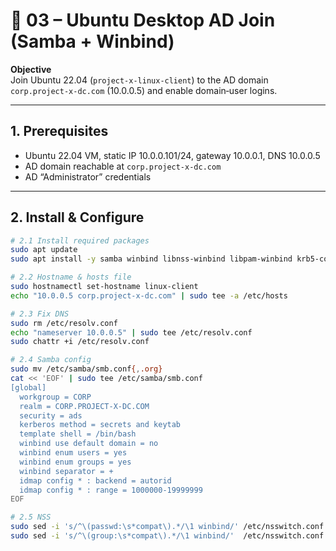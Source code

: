 # 🐧 03 – Ubuntu Desktop AD Join (Samba + Winbind)

**Objective**  
Join Ubuntu 22.04 (`project-x-linux-client`) to the AD domain `corp.project-x-dc.com` (10.0.0.5) and enable domain‑user logins.

---

## 1. Prerequisites
- Ubuntu 22.04 VM, static IP 10.0.0.101/24, gateway 10.0.0.1, DNS 10.0.0.5  
- AD domain reachable at `corp.project-x-dc.com`  
- AD “Administrator” credentials  

---

## 2. Install & Configure

```bash
# 2.1 Install required packages
sudo apt update
sudo apt install -y samba winbind libnss-winbind libpam-winbind krb5-config krb5-user

# 2.2 Hostname & hosts file
sudo hostnamectl set-hostname linux-client
echo "10.0.0.5 corp.project-x-dc.com" | sudo tee -a /etc/hosts

# 2.3 Fix DNS
sudo rm /etc/resolv.conf
echo "nameserver 10.0.0.5" | sudo tee /etc/resolv.conf
sudo chattr +i /etc/resolv.conf

# 2.4 Samba config
sudo mv /etc/samba/smb.conf{,.org}
cat << 'EOF' | sudo tee /etc/samba/smb.conf
[global]
  workgroup = CORP
  realm = CORP.PROJECT-X-DC.COM
  security = ads
  kerberos method = secrets and keytab
  template shell = /bin/bash
  winbind use default domain = no
  winbind enum users = yes
  winbind enum groups = yes
  winbind separator = +
  idmap config * : backend = autorid
  idmap config * : range = 1000000-19999999
EOF

# 2.5 NSS
sudo sed -i 's/^\(passwd:\s*compat\).*/\1 winbind/' /etc/nsswitch.conf
sudo sed -i 's/^\(group:\s*compat\).*/\1 winbind/'  /etc/nsswitch.conf
